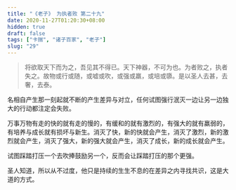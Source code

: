 ```yaml
---
title: "《老子》 为执者败 第二十九"
date: 2020-11-27T01:20:30+08:00
hidden: true
draft: false
tags: ["卡揣", "诸子百家", "老子"]
slug: "29"
---
```


> 将欲取天下而为之，吾见其不得已。天下神器，不可为也。为者败之，执者失之。故物或行或随，或嘘或吹，或强或羸，或培或隳。是以圣人去甚，去奢，去泰。

名相自产生那一刻起就不断的产生差异与对立，任何试图强行泯灭一边让另一边独大的行动都注定会失败。

万事万物有走的快的就有走的慢的，有缓和的就有激烈的，有强大的就有羸弱的，有培养与成长就有损坏与新生。消灭了快，新的快就会产生，消灭了激烈，新的激烈就会产生，消灭了强大，新的强大就会产生，消灭了成长，新的成长就会产生。

试图踩踏打压一个去吹捧鼓励另一个，反而会让踩踏打压的那个更强。

圣人知道，所以从不过度，他只是持续的生生不息的在差异之内寻找共识，这是大道的方式。 